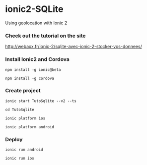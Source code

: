 # ionic2-SQLite
Using geolocation with Ionic 2

### Check out the tutorial on the site
http://webaxx.fr/ionic-2/sqlite-avec-ionic-2-stocker-vos-donnees/

### Install Ionic2 and Cordova
`npm install -g ionic@beta`

`npm install -g cordova`

### Create project
`ionic start TutoSqlite --v2 --ts`

`cd TutoSqlite`

`ionic platform ios`

`ionic platform android`

### Deploy
`ionic run android`

`ionic run ios`
